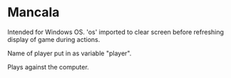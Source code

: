 # Mancala

Intended for Windows OS. 'os' imported to clear screen before refreshing display of game during actions.

Name of player put in as variable "player".

Plays against the computer.
